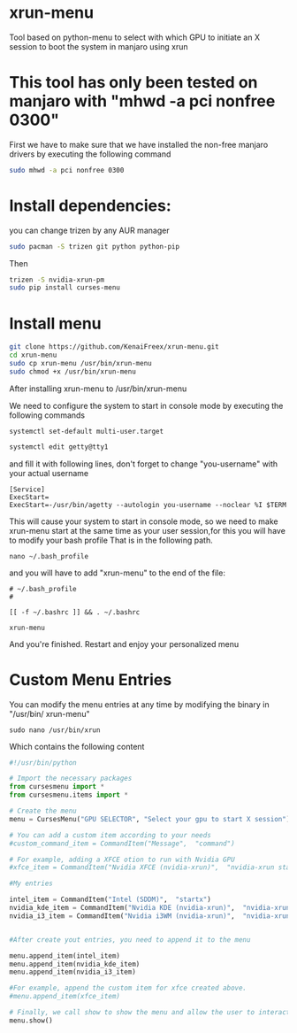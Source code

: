 # xrun-menu
Tool based on python-menu to select with which GPU to initiate an X session to boot the system in manjaro using xrun

# This tool has only been tested on manjaro with "mhwd -a pci nonfree 0300"


First we have to make sure that we have installed the non-free manjaro drivers by executing the following command

```bash
sudo mhwd -a pci nonfree 0300
```
# Install dependencies:
you can change trizen by any AUR manager

```bash
sudo pacman -S trizen git python python-pip
```
Then
```bash
trizen -S nvidia-xrun-pm
sudo pip install curses-menu

```
# Install menu

```bash
git clone https://github.com/KenaiFreex/xrun-menu.git
cd xrun-menu
sudo cp xrun-menu /usr/bin/xrun-menu
sudo chmod +x /usr/bin/xrun-menu

```
After installing xrun-menu to /usr/bin/xrun-menu

We need to configure the system to start in console mode by executing the following commands
```
systemctl set-default multi-user.target
```
```bash
systemctl edit getty@tty1

```
and fill it with following lines, don't forget to change "you-username" with your actual username
```
[Service]
ExecStart=
ExecStart=-/usr/bin/agetty --autologin you-username --noclear %I $TERM
```
This will cause your system to start in console mode, so we need to make xrun-menu start at the same time as your user session,for this you will have to modify your bash profile That is in the following path.
```
nano ~/.bash_profile
```
and you will have to add "xrun-menu" to the end of the file:

```
# ~/.bash_profile
#

[[ -f ~/.bashrc ]] && . ~/.bashrc

xrun-menu
```
And you're finished. Restart and enjoy your personalized menu


# Custom Menu Entries

You can modify the menu entries at any time by modifying the binary in "/usr/bin/ xrun-menu" 
```
sudo nano /usr/bin/xrun
```

Which contains the following content

```python
#!/usr/bin/python

# Import the necessary packages
from cursesmenu import *
from cursesmenu.items import *

# Create the menu
menu = CursesMenu("GPU SELECTOR", "Select your gpu to start X session")

# You can add a custom item according to your needs
#custom_command_item = CommandItem("Message",  "command")

# For example, adding a XFCE otion to run with Nvidia GPU
#xfce_item = CommandItem("Nvidia XFCE (nvidia-xrun)",  "nvidia-xrun startxfce4")

#My entries

intel_item = CommandItem("Intel (SDDM)",  "startx")
nvidia_kde_item = CommandItem("Nvidia KDE (nvidia-xrun)",  "nvidia-xrun startkde")
nvidia_i3_item = CommandItem("Nvidia i3WM (nvidia-xrun)",  "nvidia-xrun startkde")


#After create yout entries, you need to append it to the menu

menu.append_item(intel_item)
menu.append_item(nvidia_kde_item)
menu.append_item(nvidia_i3_item)

#For example, append the custom item for xfce created above.
#menu.append_item(xfce_item)

# Finally, we call show to show the menu and allow the user to interact
menu.show()

```

